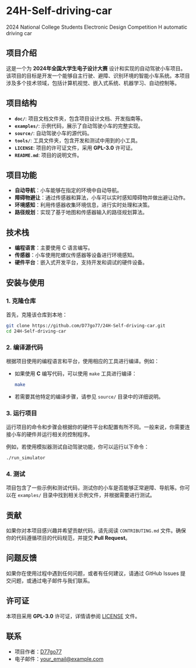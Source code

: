 # 24H-Self-driving-car

2024 National College Students Electronic Design Competition H automatic driving car

## 项目介绍

这是一个为 **2024年全国大学生电子设计大赛** 设计和实现的自动驾驶小车项目。该项目的目标是开发一个能够自主行驶、避障、识别环境的智能小车系统。本项目涉及多个技术领域，包括计算机视觉、嵌入式系统、机器学习、自动控制等。

## 项目结构

- **`doc/`**: 项目文档文件夹，包含项目设计文档、开发指南等。
- **`examples/`**: 示例代码，展示了自动驾驶小车的完整实现。
- **`source/`**: 自动驾驶小车的源代码。
- **`tools/`**: 工具文件夹，包含开发和测试中用到的小工具。
- **`LICENSE`**: 项目的许可证文件，采用 **GPL-3.0** 许可证。
- **`README.md`**: 项目的说明文件。

## 项目功能

- **自动导航**：小车能够在指定的环境中自动导航。
- **障碍物避让**：通过传感器和算法，小车可以实时感知障碍物并做出避让动作。
- **环境感知**：利用传感器收集环境信息，进行实时处理和决策。
- **路径规划**：实现了基于地图和传感器输入的路径规划算法。

## 技术栈

- **编程语言**：主要使用 C 语言编写。
- **传感器**：小车使用陀螺仪传感器等设备进行环境感知。
- **硬件平台**：嵌入式开发平台，支持开发和调试的硬件设备。

## 安装与使用

### 1. 克隆仓库

首先，克隆该仓库到本地：

```bash
git clone https://github.com/D77go77/24H-Self-driving-car.git
cd 24H-Self-driving-car
```

### 2. 编译源代码

根据项目使用的编程语言和平台，使用相应的工具进行编译。例如：

- 如果使用 **C** 编写代码，可以使用 `make` 工具进行编译：
  ```bash
  make
  ```

- 若需要其他特定的编译步骤，请参见 `source/` 目录中的详细说明。

### 3. 运行项目

运行项目的命令和步骤会根据你的硬件平台和配置有所不同。一般来说，你需要连接小车的硬件并运行相关的控制程序。

例如，若使用模拟器测试自动驾驶功能，你可以运行以下命令：

```bash
./run_simulator
```

### 4. 测试

项目包含了一些示例和测试代码，测试你的小车是否能够正常避障、导航等。你可以在 `examples/` 目录中找到相关示例文件，并根据需要进行测试。

## 贡献

如果你对本项目感兴趣并希望贡献代码，请先阅读 `CONTRIBUTING.md` 文件。确保你的代码遵循项目的代码规范，并提交 **Pull Request**。

## 问题反馈

如果你在使用过程中遇到任何问题，或者有任何建议，请通过 GitHub Issues 提交问题，或通过电子邮件与我们联系。

## 许可证

本项目采用 **GPL-3.0** 许可证，详情请参阅 [LICENSE](LICENSE) 文件。

## 联系

- 项目作者：[D77go77](https://github.com/D77go77)
- 电子邮件：your_email@example.com
```
